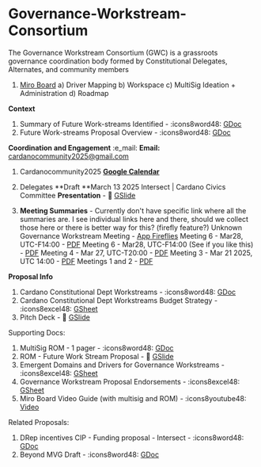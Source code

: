 # Governance-Workstream-Consortium
The Governance Workstream Consortium (GWC) is a grassroots governance coordination body formed by Constitutional Delegates, Alternates, and community members



1. [Miro Board](https://miro.com/app/board/uXjVIZDjWg0=/)
a) Driver Mapping
b) Workspace
c) MultiSig Ideation + Administration
d) Roadmap

**__Context__**
1. Summary of Future Work-streams Identified - :icons8word48: [GDoc](https://docs.google.com/document/d/1BIfPsHhvzEhLxU1wbMxosQn3tQHel_euIzekbFbLjG4)
2. Future Work-streams Proposal Overview - :icons8word48: [GDoc](https://docs.google.com/document/d/1H23-B1Z8gU1qTSPlNfduXle2uKfvLg_0jFw0dquIZ00)

**__Coordination and Engagement__**
:e_mail:  **Email:** cardanocommunity2025@gmail.com

1. Cardanocommunity2025 [**Google Calendar**](https://calendar.google.com/calendar/u/0?cid=Y2FyZGFub2NvbW11bml0eTIwMjVAZ21haWwuY29t)

2. Delegates **Draft **March 13 2025 Intersect | Cardano Civics Committee **Presentation** - :playground_slide: [GSlide](https://docs.google.com/presentation/d/1So4ZDLWAySk1H4QY2k41hDf48-hBckH8ta_ESxtYGbg)

3. **Meeting Summaries** - Currently don't have specific link where all the summaries are. I see individual links here and there, should we collect those here or there is better way for this? (firefly feature?)
Unknown Governance Workstream Meeting - [App Fireflies]( https://app.fireflies.ai/view/Governance-Workstreams::01JPTJQQ9G6F03XE7Q6HTMYY1K)
Meeting 6 - Mar28, UTC-F14:00 - [PDF](https://discord.com/channels/1317113094232870953/1352625662359244880/1355226719765790900)
Meeting 6 - Mar28, UTC-F14:00 (See if you like this) - [PDF](https://discord.com/channels/1317113094232870953/1352625662359244880/1355301688902287410)
Meeting 4 - Mar 27, UTC-T20:00 - [PDF](https://discord.com/channels/1317113094232870953/1352625662359244880/1355074199613472960)
Meeting 3 - Mar 21 2025, UTC 14:00 - [PDF](https://discord.com/channels/1317113094232870953/1352625662359244880/1354841447014207609)
Meetings 1 and 2 - [PDF](https://discord.com/channels/1317113094232870953/1352625662359244880/1352626295573577790)


**__Proposal Info__**
1. Cardano Constitutional Dept Workstreams - :icons8word48: [GDoc](https://docs.google.com/document/d/1ruTWv3qoyxnWSoJ1KpilttozfKQGTq0Ly4CyPpS8YM4)
2. Cardano Constitutional Dept Workstreams Budget Strategy - :icons8excel48: [GSheet](https://docs.google.com/spreadsheets/d/1ArJLvbOjkjFsj8P_KyTnMWNFzYaakJpnE0b9b4Qsbnw)
3. Pitch Deck - :playground_slide: [GSlide](https://docs.google.com/presentation/d/1fEZsi36bsMDerdjZpufPbw8WSTfktrFBzRi_LTASuHE/edit#slide=id.g34ccc24d119_0_579)

Supporting Docs:
1. MultiSig ROM - 1 pager - :icons8word48: [GDoc](https://docs.google.com/document/d/1pB-FreDfQCjlNiVYx3MtMaBfEiz7oXb9iaaDqwLZhbE/edit?usp=sharing)
2. ROM - Future Work Stream Proposal - :playground_slide: [GSlide](https://docs.google.com/presentation/d/1y3Fv_um8oMrZZ5QPV6eJnqU2YOILnnZj2oh65_Hzw-Q/edit?usp=sharing)
3. Emergent Domains and Drivers for Governance Workstreams - :icons8excel48: [GSheet](https://docs.google.com/spreadsheets/d/1wKLVGCTYSQK_xsZPaPIFp4npOzjESb4r6vrICZCFsNw)
4. Governance Workstream Proposal Endorsements - :icons8excel48: [GSheet](https://docs.google.com/spreadsheets/d/1YGDs75fL_eW6T_KW1iOIF2_H6AzKrbm30IVUNQb-anw)
6. Miro Board Video Guide (with multisig and ROM) - :icons8youtube48: [Video](https://youtu.be/IH3cPPnbngY)

Related Proposals:
1. DRep incentives CIP - Funding proposal - Intersect - :icons8word48: [GDoc](https://docs.google.com/document/d/1AOKY7eGzpM72eVDfNqGxAfJVIAXq5767Yjwg2_5tDug)
2. Beyond MVG Draft - :icons8word48: [GDoc](https://docs.google.com/document/d/1zojo0m416LolsHkpC1HF42Gq0ZACulHTtLXmzWnvc_k)
